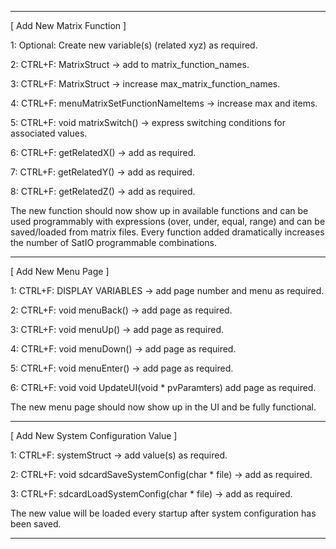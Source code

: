 -----

[ Add New Matrix Function ]

1: Optional: Create new variable(s) (related xyz) as required.

2: CTRL+F: MatrixStruct -> add to matrix_function_names.

3: CTRL+F: MatrixStruct -> increase max_matrix_function_names.

4: CTRL+F: menuMatrixSetFunctionNameItems -> increase max and items.

5: CTRL+F: void matrixSwitch() -> express switching conditions for associated values.

6: CTRL+F: getRelatedX() -> add as required.

7: CTRL+F: getRelatedY() -> add as required.

8: CTRL+F: getRelatedZ() -> add as required.

The new function should now show up in available functions and can be used programmably 
with expressions (over, under, equal, range) and can be saved/loaded from matrix files.
Every function added dramatically increases the number of SatIO programmable combinations.

-----

[ Add New Menu Page ]

1: CTRL+F: DISPLAY VARIABLES -> add page number and menu as required.

2: CTRL+F: void menuBack() -> add page as required.

3: CTRL+F: void menuUp() -> add page as required.

4: CTRL+F: void menuDown() -> add page as required.

5: CTRL+F: void menuEnter() -> add page as required.

6: CTRL+F: void void UpdateUI(void * pvParamters) add page as required.

The new menu page should now show up in the UI and be fully functional.

-----

[ Add New System Configuration Value ]

1: CTRL+F: systemStruct -> add value(s) as required.

2: CTRL+F: void sdcardSaveSystemConfig(char * file) -> add as required.

3: CTRL+F: sdcardLoadSystemConfig(char * file) -> add as required.

The new value will be loaded every startup after system configuration has been saved.

-----
